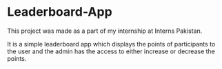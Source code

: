# Leaderboard-App

This project was made as a part of my internship at Interns Pakistan.

It is a simple leaderboard app which displays the points of participants to the user and the admin has the access to either increase or decrease the points.
